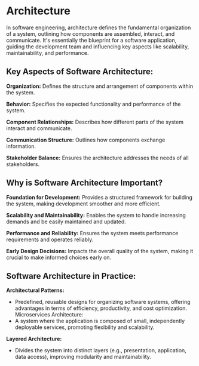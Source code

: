 # Architecture
In software engineering, architecture defines the fundamental organization of a system, outlining how components are assembled, interact, and communicate. 
It's essentially the blueprint for a software application, guiding the development team and influencing key aspects like scalability, maintainability, and performance. 

## Key Aspects of Software Architecture:
**Organization:** Defines the structure and arrangement of components within the system.

**Behavior:** Specifies the expected functionality and performance of the system.

**Component Relationships:** Describes how different parts of the system interact and communicate.

**Communication Structure:** Outlines how components exchange information.

**Stakeholder Balance:** Ensures the architecture addresses the needs of all stakeholders. 


## Why is Software Architecture Important?

**Foundation for Development:**
Provides a structured framework for building the system, making development smoother and more efficient. 

**Scalability and Maintainability:**
Enables the system to handle increasing demands and be easily maintained and updated. 

**Performance and Reliability:**
Ensures the system meets performance requirements and operates reliably. 

**Early Design Decisions:**
Impacts the overall quality of the system, making it crucial to make informed choices early on. 

## Software Architecture in Practice:
**Architectural Patterns:**
- Predefined, reusable designs for organizing software systems, offering advantages in terms of efficiency, productivity, and cost optimization. 
Microservices Architecture:
- A system where the application is composed of small, independently deployable services, promoting flexibility and scalability. 

**Layered Architecture:**
- Divides the system into distinct layers (e.g., presentation, application, data access), improving modularity and maintainability. 
